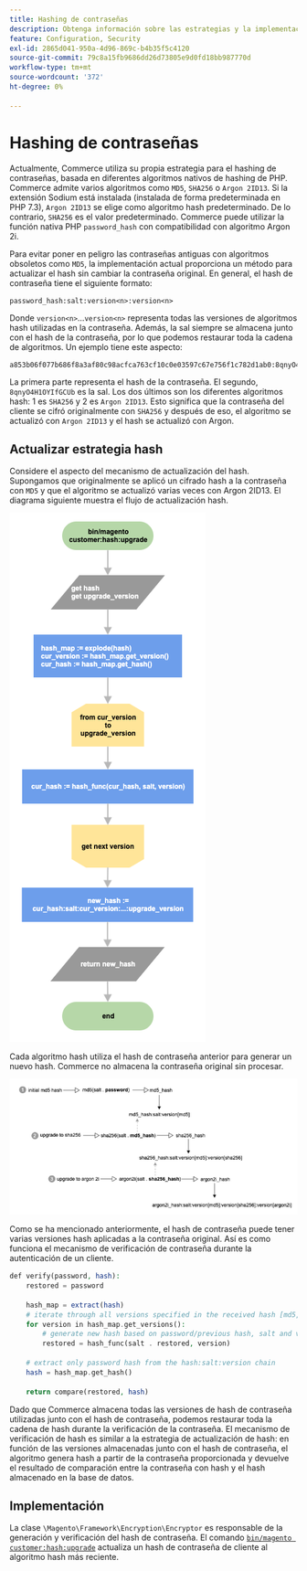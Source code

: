 ```yaml
---
title: Hashing de contraseñas
description: Obtenga información sobre las estrategias y la implementación de hash de contraseña.
feature: Configuration, Security
exl-id: 2865d041-950a-4d96-869c-b4b35f5c4120
source-git-commit: 79c8a15fb9686dd26d73805e9d0fd18bb987770d
workflow-type: tm+mt
source-wordcount: '372'
ht-degree: 0%

---
```


# Hashing de contraseñas

Actualmente, Commerce utiliza su propia estrategia para el hashing de contraseñas, basada en diferentes algoritmos nativos de hashing de PHP. Commerce admite varios algoritmos como `MD5`, `SHA256` o `Argon 2ID13`. Si la extensión Sodium está instalada (instalada de forma predeterminada en PHP 7.3), `Argon 2ID13` se elige como algoritmo hash predeterminado. De lo contrario, `SHA256` es el valor predeterminado. Commerce puede utilizar la función nativa PHP `password_hash` con compatibilidad con algoritmo Argon 2i.

Para evitar poner en peligro las contraseñas antiguas con algoritmos obsoletos como `MD5`, la implementación actual proporciona un método para actualizar el hash sin cambiar la contraseña original. En general, el hash de contraseña tiene el siguiente formato:

```text
password_hash:salt:version<n>:version<n>
```

Donde `version<n>`...`version<n>` representa todas las versiones de algoritmos hash utilizadas en la contraseña. Además, la sal siempre se almacena junto con el hash de la contraseña, por lo que podemos restaurar toda la cadena de algoritmos. Un ejemplo tiene este aspecto:

```text
a853b06f077b686f8a3af80c98acfca763cf10c0e03597c67e756f1c782d1ab0:8qnyO4H1OYIfGCUb:1:2
```

La primera parte representa el hash de la contraseña. El segundo, `8qnyO4H1OYIfGCUb` es la sal. Los dos últimos son los diferentes algoritmos hash: 1 es `SHA256` y 2 es `Argon 2ID13`. Esto significa que la contraseña del cliente se cifró originalmente con `SHA256` y después de eso, el algoritmo se actualizó con `Argon 2ID13` y el hash se actualizó con Argon.

## Actualizar estrategia hash

Considere el aspecto del mecanismo de actualización del hash. Supongamos que originalmente se aplicó un cifrado hash a la contraseña con `MD5` y que el algoritmo se actualizó varias veces con Argon 2ID13. El diagrama siguiente muestra el flujo de actualización hash.

![Flujo de trabajo de actualización de hash](../../assets/configuration/hash-upgrade-algorithm.png)

Cada algoritmo hash utiliza el hash de contraseña anterior para generar un nuevo hash. Commerce no almacena la contraseña original sin procesar.

![Estrategia de actualización de hash](../../assets/configuration/hash-upgrade-strategy.png)

Como se ha mencionado anteriormente, el hash de contraseña puede tener varias versiones hash aplicadas a la contraseña original.
Así es como funciona el mecanismo de verificación de contraseña durante la autenticación de un cliente.

```php
def verify(password, hash):
    restored = password

    hash_map = extract(hash)
    # iterate through all versions specified in the received hash [md5, sha256, argon2id13]
    for version in hash_map.get_versions():
        # generate new hash based on password/previous hash, salt and version
        restored = hash_func(salt . restored, version)

    # extract only password hash from the hash:salt:version chain
    hash = hash_map.get_hash()

    return compare(restored, hash)
```

Dado que Commerce almacena todas las versiones de hash de contraseña utilizadas junto con el hash de contraseña, podemos restaurar toda la cadena de hash durante la verificación de la contraseña. El mecanismo de verificación de hash es similar a la estrategia de actualización de hash: en función de las versiones almacenadas junto con el hash de contraseña, el algoritmo genera hash a partir de la contraseña proporcionada y devuelve el resultado de comparación entre la contraseña con hash y el hash almacenado en la base de datos.

## Implementación

La clase `\Magento\Framework\Encryption\Encryptor` es responsable de la generación y verificación del hash de contraseña. El comando [`bin/magento customer:hash:upgrade`](https://experienceleague.adobe.com/es/docs/commerce-operations/tools/cli-reference/commerce-on-premises#customerhashupgrade) actualiza un hash de contraseña de cliente al algoritmo hash más reciente.
